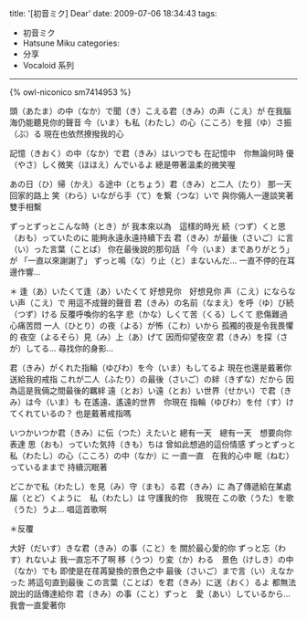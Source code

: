 title: '[初音ミク] Dear'
date: 2009-07-06 18:34:43
tags:
- 初音ミク
- Hatsune Miku
categories:
- 分享
- Vocaloid 系列
---

{% owl-niconico sm7414953 %}

<!-- more -->

頭（あたま）の中（なか）で聞（き）こえる君（きみ）の声（こえ）が
在我腦海仍能聽見你的聲音
今（いま）も私（わたし）の心（こころ）を揺（ゆ）さ振（ぶ）る
現在也依然撩撥我的心

記憶（きおく）の中（なか）で君（きみ）はいつでも
在記憶中　你無論何時
優（やさ）しく微笑（ほほえ）んでいるよ
總是帶著溫柔的微笑喔

あの日（ひ）帰（かえ）る途中（とちょう）君（きみ）と二人（たり）
那一天回家的路上
笑（わら）いながら手（て）を繋（つな）いで
與你倆人一邊談笑著　雙手相繫

ずっとずっとこんな時（とき）が
我本來以為　這樣的時光
続（つず）くと思（おも）っていたのに
能夠永遠永遠持續下去
君（きみ）が最後（さいご）に言（い）った言葉（ことば）
你在最後說的那句話
「今（いま）までありがとう」が
「一直以來謝謝了」
ずっと鳴（な）り止（と）まないんだ…
一直不停的在耳邊作響…

＊
逢（あ）いたくて逢（あ）いたくて
好想見你　好想見你
声（こえ）にならない声（こえ）で
用這不成聲的聲音
君（きみ）の名前（なまえ）を呼（ゆ）び続（つず）ける
反覆呼喚你的名字
悲（かな）しくて苦（くる）しくて
悲傷難過　心痛苦悶
一人（ひとり）の夜（よる）が怖（こわ）いから
孤獨的夜是令我畏懼的
夜空（よるそら）見（み）上（あ）げて
因而仰望夜空
君（きみ）を探（さが）してる…
尋找你的身影…

君（きみ）がくれた指輪（ゆびわ）を今（いま）もしてるよ
現在也還是戴著你送給我的戒指
これが二人（ふたり）の最後（さいご）の絆（きずな）だから
因為這是我倆之間最後的羈絆
遠（とお）い遠（とお）い世界（せかい）で君（きみ）は今（いま）も
在遙遠、遙遠的世界　你現在
指輪（ゆびわ）を付（す）けてくれているの？
也是戴著戒指嗎

いつかいつか君（きみ）に伝（つた）えたいと
總有一天　總有一天　想要向你表達
思（おも）っていた気持（きも）ちは
曾如此想過的這份情感
ずっとずっと私（わたし）の心（こころ）の中（なか）に
一直一直　在我的心中
眠（ねむ）っているままで
持續沉眠著

どこかで私（わたし）を見（み）守（まも）る君（きみ）に
為了傳遞給在某處
届（とど）くように　私（わたし）は
守護我的你　我現在
この歌（うた）を歌（うた）うよ…
唱這首歌啊

＊反覆

大好（だいす）きな君（きみ）の事（こと）を
關於最心愛的你
ずっと忘（わす）れないよ
我一直忘不了啊
移（うつ）り変（か）わる　景色（けしき）の中（なか）でも
即使是在荏苒變換的景色之中
最後（さいご）まで言（い）えなかった
將這句直到最後
この言葉（ことば）を君（きみ）に送（おく）るよ
都無法說出的話傳達給你
君（きみ）の事（こと）ずっと　愛（あい）しているから…
我會一直愛著你